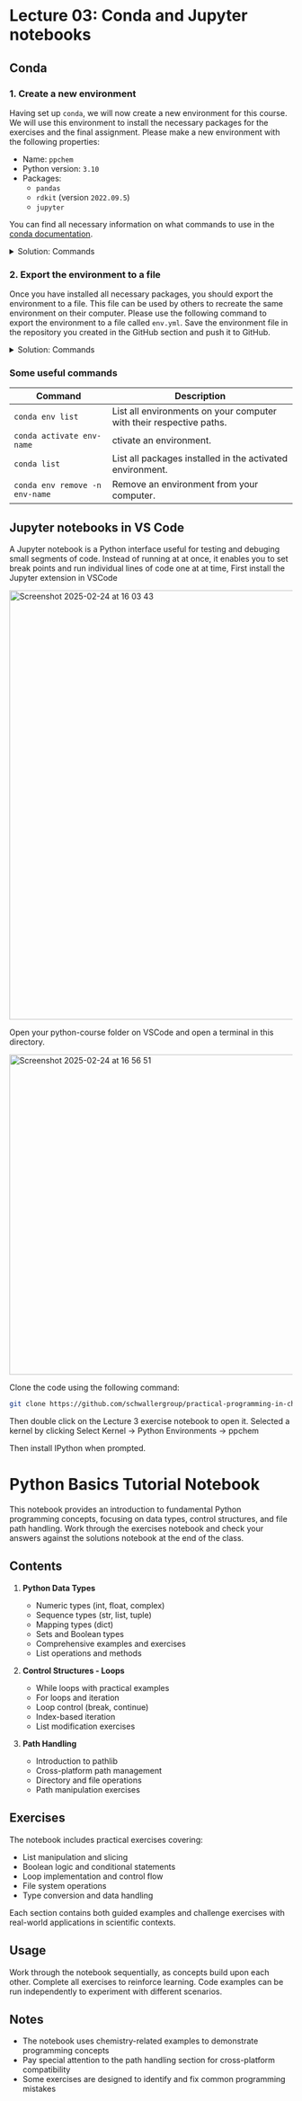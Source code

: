 
# Lecture 03: Conda and Jupyter notebooks

## Conda

### 1. Create a new environment

Having set up `conda`, we will now create a new environment for this course. We will use this environment to install the necessary packages for the exercises and the final assignment. Please make a new environment with the following properties:

- Name: `ppchem`
- Python version: `3.10`
- Packages:
    - `pandas`
    - `rdkit` (version `2022.09.5`)
    - `jupyter`

You can find all necessary information on what commands to use in the [conda documentation](https://docs.conda.io/projects/conda/en/latest/user-guide/tasks/manage-environments.html).

<details>
<summary>Solution: Commands</summary>
In a terminal, type the following commands:

```bash
conda create -n ppchem python=3.10
conda activate ppchem
pip install pandas  # installs numpy as dependency
pip install rdkit==2022.09.5
pip install jupyter
```

</details>

### 2. Export the environment to a file

Once you have installed all necessary packages, you should export the environment to a file. This file can be used by others to recreate the same environment on their computer. Please use the following command to export the environment to a file called `env.yml`. Save the environment file in the repository you created in the GitHub section and push it to GitHub.

<details>
<summary>Solution: Commands</summary>

Don't forget to reaplce `path/to/ppchem` with your path!

```bash
cd <path/to/ppchem>
git checkout main # Make sure to be on the main branch
conda activate ppchem
conda env export > env.yml
git add env.yml
git commit -m "Add environment file"
git push origin main
```

</details>

### Some useful commands

| Command | Description |
|---------|-------------|
| `conda env list` | List all environments on your computer with their respective paths.|
| `conda activate env-name` | ctivate an environment. |
| `conda list` | List all packages installed in the activated environment. |
| `conda env remove -n env-name` | Remove an environment from your computer. |

## Jupyter notebooks in VS Code

A Jupyter notebook is a Python interface useful for testing and debuging small segments of code. Instead of running at at once, it enables you to set break points and run individual lines of code one at at time,
First install the Jupyter extension in VSCode

<img width="764" alt="Screenshot 2025-02-24 at 16 03 43" src="https://github.com/user-attachments/assets/2b111201-8a3a-4ec5-956d-a6a2cd4bd948" />

Open your python-course folder on VSCode and open a terminal in this directory.

<img width="570" alt="Screenshot 2025-02-24 at 16 56 51" src="https://github.com/user-attachments/assets/f8e33518-a9b2-4f55-ae07-ee135b16c41f" />

Clone the code using the following command:
```bash
git clone https://github.com/schwallergroup/practical-programming-in-chemistry-exercises.git
```

Then double click on the Lecture 3 exercise notebook to open it. Selected a kernel by clicking
Select Kernel -> Python Environments -> ppchem

Then install IPython when prompted. 

# Python Basics Tutorial Notebook

This notebook provides an introduction to fundamental Python programming concepts, focusing on data types, control structures, and file path handling.
Work through the exercises notebook and check your answers against the solutions notebook at the end of the class.

## Contents

1. **Python Data Types**
   - Numeric types (int, float, complex)
   - Sequence types (str, list, tuple)
   - Mapping types (dict)
   - Sets and Boolean types
   - Comprehensive examples and exercises
   - List operations and methods

2. **Control Structures - Loops**
   - While loops with practical examples
   - For loops and iteration
   - Loop control (break, continue)
   - Index-based iteration
   - List modification exercises

3. **Path Handling**
   - Introduction to pathlib
   - Cross-platform path management
   - Directory and file operations
   - Path manipulation exercises

## Exercises

The notebook includes practical exercises covering:
- List manipulation and slicing
- Boolean logic and conditional statements
- Loop implementation and control flow
- File system operations
- Type conversion and data handling

Each section contains both guided examples and challenge exercises with real-world applications in scientific contexts.

## Usage

Work through the notebook sequentially, as concepts build upon each other. Complete all exercises to reinforce learning. Code examples can be run independently to experiment with different scenarios.

## Notes

- The notebook uses chemistry-related examples to demonstrate programming concepts
- Pay special attention to the path handling section for cross-platform compatibility
- Some exercises are designed to identify and fix common programming mistakes
